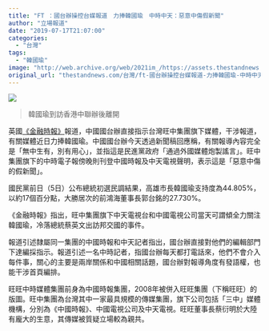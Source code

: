 ```yaml
---
title: "FT ：國台辦操控台媒報道　力捧韓國瑜　中時中天：惡意中傷假新聞"
author: "立場報道"
date: "2019-07-17T21:07:00"
categories:
  - "台灣"
tags:
  - "韓國瑜"
image: "http://web.archive.org/web/2021im_/https://assets.thestandnews.com/media/photos/54435908_10161382488420265_5122594170950647808_o_hxYTL.png"
original_url: "thestandnews.com/台灣/ft-國台辦操控台媒報道-力捧韓國瑜-中時中天-惡意中傷假新聞"
---
```

![](http://web.archive.org/web/2021im_/https://assets.thestandnews.com/media/photos/54435908_10161382488420265_5122594170950647808_o_hxYTL.png)
> 韓國瑜到訪香港中聯辦後離開

英國[《金融時報》](http://web.archive.org/web/20211229132427/https://www.ft.com/stream/af3fe50c-11c1-3bcb-9545-eea11a1b2937)報道，中國國台辦直接指示台灣旺中集團旗下媒體，干涉報道，有關媒體近日力捧韓國瑜。中國國台辦今天透過新聞稿回應稱，有關報導內容完全是「無中生有，別有用心」，並指這是民進黨政府「通過外國媒體炮製謠言」。旺中集團旗下的中時電子報傍晚則刊登中國時報及中天電視聲明，表示這是「惡意中傷的假新聞」。

國民黨前日（5日）公布總統初選民調結果，高雄市長韓國瑜支持度為44.805%，以約17個百分點，大勝居次的前鴻海董事長郭台銘的27.730%。

《金融時報》指出，旺中集團旗下中天電視台和中國電視公司當天可謂傾全力關注韓國瑜，冷落總統蔡英文出訪邦交國的事件。

報道引述隸屬同一集團的中國時報和中天記者指出，國台辦直接對他們的編輯部門下達編採指示。報道引述一名中時記者，指國台辦每天都打電話來，他們不會介入每件事，關心的主要是兩岸關係和中國相關話題，國台辦對報導角度有發語權，也能干涉首頁編排。

旺旺中時媒體集團前身為中國時報集團，2008年被併入旺旺集團（下稱旺旺）的版圖。旺中集團為台灣其中一家最具規模的傳媒集團，旗下公司包括「三中」媒體機構，分別為《中國時報》、中國電視公司及中天電視。旺旺董事長蔡衍明於大陸有龐大的生意，其傳媒被質疑立場較為親共。